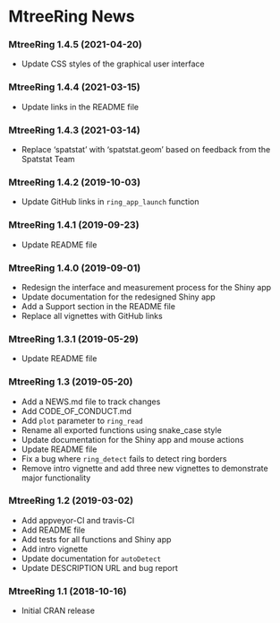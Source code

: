 MtreeRing News
=======
### MtreeRing 1.4.5 (2021-04-20)
- Update CSS styles of the graphical user interface

### MtreeRing 1.4.4 (2021-03-15)
- Update links in the README file

### MtreeRing 1.4.3 (2021-03-14)
- Replace ‘spatstat’ with ‘spatstat.geom’ based on feedback from the Spatstat Team

### MtreeRing 1.4.2 (2019-10-03)
- Update GitHub links in `ring_app_launch` function

### MtreeRing 1.4.1 (2019-09-23)
- Update README file

### MtreeRing 1.4.0 (2019-09-01)
- Redesign the interface and measurement process for the Shiny app
- Update documentation for the redesigned Shiny app
- Add a Support section in the README file
- Replace all vignettes with GitHub links

### MtreeRing 1.3.1 (2019-05-29)
- Update README file

### MtreeRing 1.3 (2019-05-20)
- Add a NEWS.md file to track changes
- Add CODE_OF_CONDUCT.md
- Add `plot` parameter to `ring_read`
- Rename all exported functions using snake_case style
- Update documentation for the Shiny app and mouse actions
- Update README file
- Fix a bug where `ring_detect` fails to detect ring borders
- Remove intro vignette and add three new vignettes to demonstrate major functionality

### MtreeRing 1.2 (2019-03-02)
- Add appveyor-CI and travis-CI
- Add README file
- Add tests for all functions and Shiny app
- Add intro vignette
- Update documentation for `autoDetect`
- Update DESCRIPTION URL and bug report

### MtreeRing 1.1 (2018-10-16)
- Initial CRAN release
